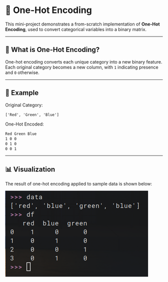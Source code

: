 # 🧩 One-Hot Encoding

This mini-project demonstrates a from-scratch implementation of **One-Hot Encoding**, used to convert categorical variables into a binary matrix.

---

## 📌 What is One-Hot Encoding?

One-hot encoding converts each unique category into a new binary feature. Each original category becomes a new column, with `1` indicating presence and `0` otherwise.

---

## 🧮 Example

Original Category:
```
['Red', 'Green', 'Blue']
```

One-Hot Encoded:
```
Red Green Blue
1 0 0
0 1 0
0 0 1
```

---

## 📊 Visualization

The result of one-hot encoding applied to sample data is shown below:

![One-Hot Encoding Plot](plot.png)
